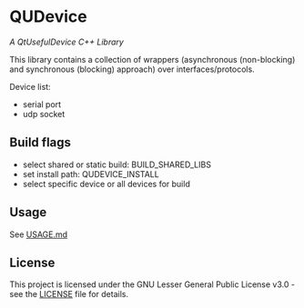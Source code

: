 # QUDevice
_A QtUsefulDevice C++ Library_

This library contains a collection of wrappers (asynchronous (non-blocking) and synchronous (blocking) approach) over interfaces/protocols.

Device list:
- serial port
- udp socket

## Build flags
- select shared or static build: BUILD_SHARED_LIBS
- set install path: QUDEVICE_INSTALL
- select specific device or all devices for build

## Usage

See [USAGE.md](docs/USAGE.md)

## License

This project is licensed under the GNU Lesser General Public License v3.0 - see the [LICENSE](LICENSE) file for details.
